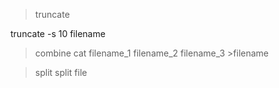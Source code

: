 >truncate 

truncate -s 10 filename

>combine
cat filename_1 filename_2 filename_3 >filename

> split
split file